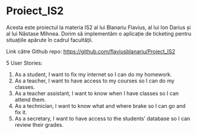# Proiect_IS2
Acesta este proiectul la materia IS2 al lui Blanariu Flavius, al lui Ion Darius și al lui Năstase Mihnea. Dorim să implementăm o aplicație de ticketing pentru situațiile apărute în cadrul facultății.

Link către Github repo: https://github.com/flaviusblanariu/Proiect_IS2 

5 User Stories:

1) As a student, I want to fix my internet so I can do my homework.
2) As a teacher, I want to have access to my courses so I can do my classes.
3) As a teacher assistant, I want to know when I have classes so I can attend them.
4) As a technician, I want to know what and where brake so I can go and fix it.
5) As a secretary, I want to have access to the students' database so I can review their grades. 
